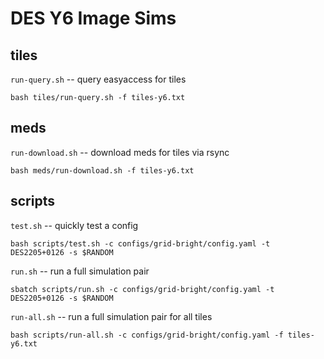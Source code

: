 # DES Y6 Image Sims

## tiles

`run-query.sh` -- query easyaccess for tiles
```
bash tiles/run-query.sh -f tiles-y6.txt
```

## meds

`run-download.sh` -- download meds for tiles via rsync
```
bash meds/run-download.sh -f tiles-y6.txt
```

## scripts

`test.sh` -- quickly test a config
```
bash scripts/test.sh -c configs/grid-bright/config.yaml -t DES2205+0126 -s $RANDOM
```

`run.sh` -- run a full simulation pair
```
sbatch scripts/run.sh -c configs/grid-bright/config.yaml -t DES2205+0126 -s $RANDOM
```

`run-all.sh` -- run a full simulation pair for all tiles
```
bash scripts/run-all.sh -c configs/grid-bright/config.yaml -f tiles-y6.txt
```
